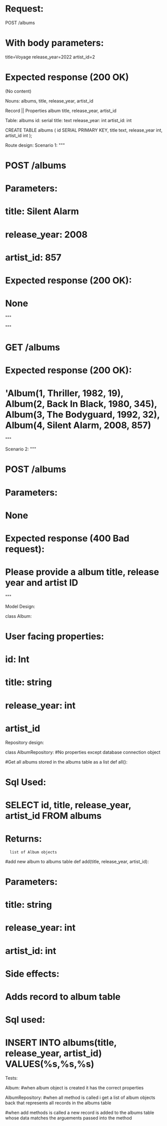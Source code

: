 # Request:
POST /albums

# With body parameters:
title=Voyage
release_year=2022
artist_id=2

# Expected response (200 OK)
(No content)

Nouns:
albums, title, release_year, artist_id

Record || Properties
album     title, release_year, artist_id

Table:
albums
id: serial
title: text
release_year: int
artist_id: int

CREATE TABLE albums (
  id SERIAL PRIMARY KEY,
  title text,
  release_year int,
  artist_id int
);

Route design:
Scenario 1:
"""
# POST /albums
#  Parameters:
#    title: Silent Alarm
#    release_year: 2008
#    artist_id: 857
#  Expected response (200 OK):
# None
"""

"""
# GET /albums
# Expected response (200 OK):
#   'Album(1, Thriller, 1982, 19), Album(2, Back In Black, 1980, 345), Album(3, The Bodyguard, 1992, 32), Album(4, Silent Alarm, 2008, 857) 
"""

Scenario 2:
"""
# POST /albums
#  Parameters:
#    None
#  Expected response (400 Bad request):
#  Please provide a album title, release year and artist ID
"""

Model Design:

class Album:
  # User facing properties: 
  #   id: Int
  #   title: string
  #   release_year: int
  #   artist_id


Repository design:

class AlbumRepository:
  #No properties except database connection object      

#Get all albums stored in the albums table as a list
def all():
  # Sql Used:
  #   SELECT id, title, release_year, artist_id FROM albums
  # Returns:
      list of Album objects
  


#add new album to albums table 
def add(title, release_year, artist_id):
  # Parameters:
  #   title: string
  #   release_year: int
  #   artist_id: int
  # Side effects:
  #   Adds record to album table
  # Sql used:
  #   INSERT INTO albums(title, release_year, artist_id) VALUES(%s,%s,%s)

Tests:

Album:
#when album object is created it has the correct properties

AlbumRepository:
#when all method is called i get a list of album objects back that represents all records in the albums table

#when add methods is called a new record is added to the albums table whose data matches the arguements passed into the method




